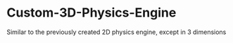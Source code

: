 # Custom-3D-Physics-Engine
Similar to the previously created 2D physics engine, except in 3 dimensions
